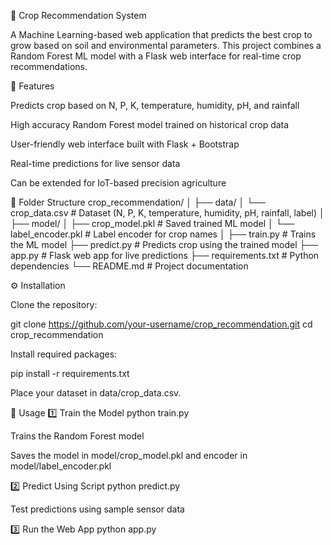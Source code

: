 🌾 Crop Recommendation System

A Machine Learning-based web application that predicts the best crop to grow based on soil and environmental parameters.
This project combines a Random Forest ML model with a Flask web interface for real-time crop recommendations.

🔹 Features

Predicts crop based on N, P, K, temperature, humidity, pH, and rainfall

High accuracy Random Forest model trained on historical crop data

User-friendly web interface built with Flask + Bootstrap

Real-time predictions for live sensor data

Can be extended for IoT-based precision agriculture

📁 Folder Structure
crop_recommendation/
│
├── data/
│   └── crop_data.csv              # Dataset (N, P, K, temperature, humidity, pH, rainfall, label)
│
├── model/
│   ├── crop_model.pkl             # Saved trained ML model
│   └── label_encoder.pkl          # Label encoder for crop names
│
├── train.py                       # Trains the ML model
├── predict.py                     # Predicts crop using the trained model
├── app.py                         # Flask web app for live predictions
├── requirements.txt               # Python dependencies
└── README.md                      # Project documentation

⚙️ Installation

Clone the repository:

git clone https://github.com/your-username/crop_recommendation.git
cd crop_recommendation


Install required packages:

pip install -r requirements.txt


Place your dataset in data/crop_data.csv.

🚀 Usage
1️⃣ Train the Model
python train.py


Trains the Random Forest model

Saves the model in model/crop_model.pkl and encoder in model/label_encoder.pkl

2️⃣ Predict Using Script
python predict.py


Test predictions using sample sensor data

3️⃣ Run the Web App
python app.py
